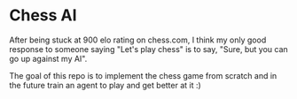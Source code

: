 # Chess AI

After being stuck at 900 elo rating on chess.com, I think my only good response to someone saying "Let's play chess" is to say, "Sure, but you can go up against my AI". 

The goal of this repo is to implement the chess game from scratch and in the future train an agent to play and get better at it :) 
